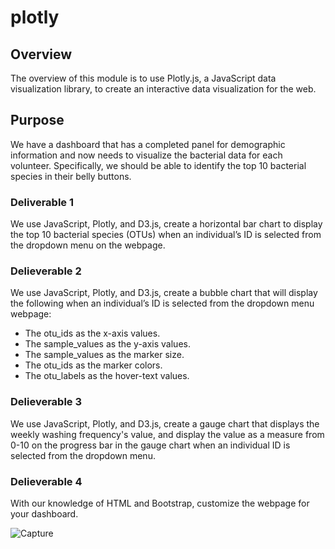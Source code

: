 # plotly

## Overview
The overview of this module is to use Plotly.js, a JavaScript data visualization library, to create an interactive data visualization for the web.

## Purpose
We have a dashboard that has a completed panel for demographic information and now needs to visualize the bacterial data for each volunteer. Specifically, we should be able to identify the top 10 bacterial species in their belly buttons.

### Deliverable 1
We use JavaScript, Plotly, and D3.js, create a horizontal bar chart to display the top 10 bacterial species (OTUs) when an individual’s ID is selected from the dropdown menu on the webpage.

### Delieverable 2
We use JavaScript, Plotly, and D3.js, create a bubble chart that will display the following when an individual’s ID is selected from the dropdown menu webpage:
  - The otu_ids as the x-axis values.
  - The sample_values as the y-axis values.
  - The sample_values as the marker size.
  - The otu_ids as the marker colors.
  - The otu_labels as the hover-text values.

### Delieverable 3
We use JavaScript, Plotly, and D3.js, create a gauge chart that displays the weekly washing frequency's value, and display the value as a measure from 0-10 on the progress bar in the gauge chart when an individual ID is selected from the dropdown menu.

### Delieverable 4
With our knowledge of HTML and Bootstrap, customize the webpage for your dashboard.

![Capture](https://user-images.githubusercontent.com/95719819/160317851-787214b7-57af-4ec5-9bcd-85fdc7189f7c.PNG)
